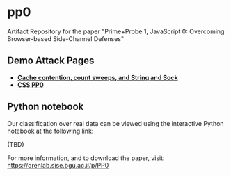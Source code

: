 # pp0
Artifact Repository for the paper "Prime+Probe 1, JavaScript 0: Overcoming Browser-based Side-Channel Defenses"

## Demo Attack Pages

* [**Cache contention, count sweeps, and String and Sock**](https://orenlab.sise.bgu.ac.il/pp0/pp0.html) 
* [**CSS PP0**](https://orenlab.sise.bgu.ac.il/pp0/css-pp0.html) 

## Python notebook

Our classification over real data can be viewed using the interactive Python notebook at the following link:

(TBD)

For more information, and to download the paper, visit: https://orenlab.sise.bgu.ac.il/p/PP0
